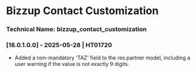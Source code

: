 # Bizzup Contact Customization

### Technical Name: bizzup_contact_customization

### [18.0.1.0.0] - 2025-05-28 | HT01720

- Added a non-mandatory 'TAZ' field to the res.partner model, including a user warning if the value is not exactly 9 digits.
